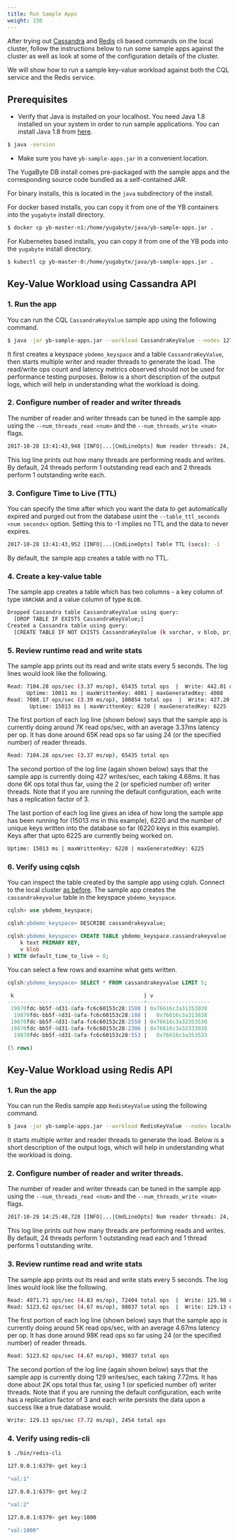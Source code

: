 ```yaml
---
title: Run Sample Apps
weight: 150
---
```


After trying out [Cassandra](/quick-start/test-cassandra/) and [Redis](/quick-start/test-redis/) cli based commands on the local cluster, follow the instructions below to run some sample apps against the cluster as well as look at some of the configuration details of the cluster.

We will show how to run a sample key-value workload against both the CQL service and the Redis service.

## Prerequisites

- Verify that Java is installed on your localhost. You need Java 1.8 installed on your system in order to run sample applications. You can install Java 1.8 from [here](http://www.oracle.com/technetwork/java/javase/downloads/jdk8-downloads-2133151.html).

```sh
$ java -version
```

- Make sure you have `yb-sample-apps.jar` in a convenient location.

The YugaByte DB install comes pre-packaged with the sample apps and the corresponding source code bundled as a self-contained JAR. 

For binary installs, this is located in the `java` subdirectory of the install. 

For docker based installs, you can copy it from one of the YB containers into the `yugabyte` install directory.

```sh
$ docker cp yb-master-n1:/home/yugabyte/java/yb-sample-apps.jar .
```

For Kubernetes based installs, you can copy it from one of the YB pods into the `yugabyte` install directory.

```sh
$ kubectl cp yb-master-0:/home/yugabyte/java/yb-sample-apps.jar .
```


## Key-Value Workload using Cassandra API

### 1. Run the app

You can run the CQL `CassandraKeyValue` sample app using the following command.

```sh
$ java -jar yb-sample-apps.jar --workload CassandraKeyValue --nodes 127.0.0.1:9042
```

It first creates a keyspace `ybdemo_keyspace` and a table `CassandraKeyValue`, then starts multiple writer and reader threads to generate the load. The read/write ops count and latency metrics observed should not be used for performance testing purposes. Below is a short description of the output logs, which will help in understanding what the workload is doing.

### 2. Configure number of reader and writer threads

The number of reader and writer threads can be tuned in the sample app using the `--num_threads_read <num>` and the `--num_threads_write <num>` flags.

```sh
2017-10-28 13:41:43,948 [INFO|...|CmdLineOpts] Num reader threads: 24, num writer threads: 2
```

This log line prints out how many threads are performing reads and writes. By default, 24 threads perform 1 outstanding read each and 2 threads perform 1 outstanding write each.


### 3. Configure Time to Live (TTL)

You can specify the time after which you want the data to get automatically expired and purged out from the database usint the `--table_ttl_seconds <num seconds>` option. Setting this to -1 implies no TTL and the data to never expires.

```sh
2017-10-28 13:41:43,952 [INFO|...|CmdLineOpts] Table TTL (secs): -1
```

By default, the sample app creates a table with no TTL.

### 4. Create a key-value table

The sample app creates a table which has two columns - a key column of type `VARCHAR` and a value column of type `BLOB`.

```sh
Dropped Cassandra table CassandraKeyValue using query:
  [DROP TABLE IF EXISTS CassandraKeyValue;]
Created a Cassandra table using query:
  [CREATE TABLE IF NOT EXISTS CassandraKeyValue (k varchar, v blob, primary key (k));]
```

### 5. Review runtime read and write stats

The sample app prints out its read and write stats every 5 seconds. The log lines would look like the following.

```sh
Read: 7104.28 ops/sec (3.37 ms/op), 65435 total ops  |  Write: 442.01 ops/sec (4.52 ms/op), 4087 total ops  |
      Uptime: 10011 ms | maxWrittenKey: 4081 | maxGeneratedKey: 4088
Read: 7080.17 ops/sec (3.39 ms/op), 100854 total ops  |  Write: 427.20 ops/sec (4.68 ms/op), 6224 total ops  |
       Uptime: 15013 ms | maxWrittenKey: 6220 | maxGeneratedKey: 6225
```


The first portion of each log line (shown below) says that the sample app is currently doing around 7K read ops/sec, with an average 3.37ms latency per op. It has done around 65K read ops so far using 24 (or the specified number) of reader threads.

```sh
Read: 7104.28 ops/sec (3.37 ms/op), 65435 total ops
```

The second portion of the log line (again shown below) says that the sample app is currently doing 427 writes/sec, each taking 4.68ms. It has done 6K ops total thus far, using the 2 (or speficied number of) writer threads. Note that if you are running the default configuration, each write has a replication factor of 3.

The last portion of each log line gives an idea of how long the sample app has been running for (15013 ms in this example),  6220 and the number of unique keys written into the database so far (6220 keys in this example). Keys after that upto 6225 are currently being worked on.

```sh
Uptime: 15013 ms | maxWrittenKey: 6220 | maxGeneratedKey: 6225
```


### 6. Verify using cqlsh

You can inspect the table created by the sample app using cqlsh. Connect to the local cluster [as before](quick-start/test-cassandra/). The sample app creates the `cassandrakeyvalue` table in the keyspace `ybdemo_keyspace`.

```sql
cqlsh> use ybdemo_keyspace;
```
```sql
cqlsh:ybdemo_keyspace> DESCRIBE cassandrakeyvalue;
```
```sql
cqlsh:ybdemo_keyspace> CREATE TABLE ybdemo_keyspace.cassandrakeyvalue (
    k text PRIMARY KEY,
    v blob
) WITH default_time_to_live = 0;
```


You can select a few rows and examine what gets written.

```sql
cqlsh:ybdemo_keyspace> SELECT * FROM cassandrakeyvalue LIMIT 5;
```
```sql
 k                                         | v
-------------------------------------------+--------------------
 19870fdc-bb5f-4d31-8afa-fc6c60153c28:1508 | 0x76616c3a31353038
  19870fdc-bb5f-4d31-8afa-fc6c60153c28:188 |   0x76616c3a313838
 19870fdc-bb5f-4d31-8afa-fc6c60153c28:2550 | 0x76616c3a32353530
 19870fdc-bb5f-4d31-8afa-fc6c60153c28:2306 | 0x76616c3a32333036
  19870fdc-bb5f-4d31-8afa-fc6c60153c28:553 |   0x76616c3a353533

(5 rows)
```


## Key-Value Workload using Redis API

### 1. Run the app

You can run the Redis sample app `RedisKeyValue` using the following command.

```sh
$ java -jar yb-sample-apps.jar --workload RedisKeyValue --nodes localhost:6379 --nouuid --num_threads_read 24 --num_threads_write 1
```


It starts multiple writer and reader threads to generate the load. Below is a short description of the output logs, which will help in understanding what the workload is doing.


### 2. Configure number of reader and writer threads.

The number of reader and writer threads can be tuned in the sample app using the `--num_threads_read <num>` and the `--num_threads_write <num>` flags.

```sh
2017-10-29 14:25:48,728 [INFO|...|CmdLineOpts] Num reader threads: 24, num writer threads: 1
```

This log line prints out how many threads are performing reads and writes. By default, 24 threads perform 1 outstanding read each and 1 thread performs 1 outstanding write.


### 3. Review runtime read and write stats

The sample app prints out its read and write stats every 5 seconds. The log lines would look like the following.

```sh
Read: 4971.71 ops/sec (4.83 ms/op), 72404 total ops  |  Write: 125.98 ops/sec (7.93 ms/op), 1808 total ops
Read: 5123.62 ops/sec (4.67 ms/op), 98037 total ops  |  Write: 129.13 ops/sec (7.72 ms/op), 2454 total ops
```


The first portion of each log line (shown below) says that the sample app is currently doing around 5K read ops/sec, with an average 4.67ms latency per op. It has done around 98K read ops so far using 24 (or the specified number) of reader threads.

```sh
Read: 5123.62 ops/sec (4.67 ms/op), 98037 total ops
```

The second portion of the log line (again shown below) says that the sample app is currently doing 129 writes/sec, each taking 7.72ms. It has done about 2K ops total thus far, using 1 (or speficied number of) writer threads. Note that if you are running the default configuration, each write has a replication factor of 3 and each write persists the data upon a success like a true database would.

```sh
Write: 129.13 ops/sec (7.72 ms/op), 2454 total ops
```

### 4. Verify using redis-cli

```sh
$ ./bin/redis-cli
```
```sh
127.0.0.1:6379> get key:1  
```
```sh
"val:1"  
```
```sh
127.0.0.1:6379> get key:2  
```
```sh
"val:2"
```
```sh
127.0.0.1:6379> get key:1000 
```
```sh
"val:1000"  
```
